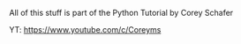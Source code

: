 All of this stuff is part of the Python Tutorial by Corey Schafer

YT: https://www.youtube.com/c/Coreyms
